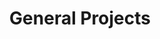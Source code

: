 ---
layout: cause
focus: Community Service
title: General Projects
image: /images/uploads/general_donation.png
due: ""
active: true
goal: ---
progress: 0
featured: true
donation_link: https://rzp.io/l/donateRBE
intro: Donate for the right cause and UNITE with us in creating the positive social impact.
description: Donate for the right cause and UNITE with Rotaract Bangalore East in creating the positive social impact through the Service projects.
---